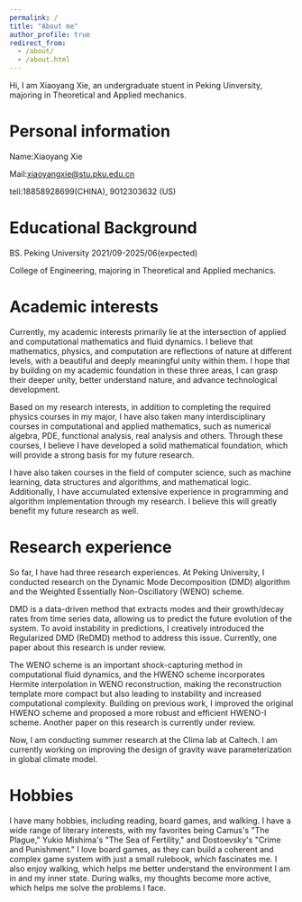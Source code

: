 ```yaml
---
permalink: /
title: "About me"
author_profile: true
redirect_from: 
  - /about/
  - /about.html
---
```


Hi, I am Xiaoyang Xie, an undergraduate stuent in Peking Uinversity, majoring in Theoretical and Applied mechanics.

Personal information
======
Name:Xiaoyang Xie

Mail:xiaoyangxie@stu.pku.edu.cn

tell:18858928699(CHINA), 9012303632 (US)

Educational Background
======
BS. Peking University 2021/09-2025/06(expected)

College of Engineering, majoring in Theoretical and Applied mechanics.

Academic interests
======
Currently, my academic interests primarily lie at the intersection of applied and computational mathematics and fluid dynamics. I believe that mathematics, physics, and computation are reflections of nature at different levels, with a beautiful and deeply meaningful unity within them. I hope that by building on my academic foundation in these three areas, I can grasp their deeper unity, better understand nature, and advance technological development.

Based on my research interests, in addition to completing the required physics courses in my major, I have also taken many interdisciplinary courses in computational and applied mathematics, such as numerical algebra, PDE, functional analysis, real analysis and others. Through these courses, I believe I have developed a solid mathematical foundation, which will provide a strong basis for my future research.

I have also taken courses in the field of computer science, such as machine learning, data structures and algorithms, and mathematical logic. Additionally, I have accumulated extensive experience in programming and algorithm implementation through my research. I believe this will greatly benefit my future research as well.

Research experience
======

So far, I have had three research experiences. At Peking University, I conducted research on the Dynamic Mode Decomposition (DMD) algorithm and the Weighted Essentially Non-Oscillatory (WENO) scheme.

DMD is a data-driven method that extracts modes and their growth/decay rates from time series data, allowing us to predict the future evolution of the system. To avoid instability in predictions, I creatively introduced the Regularized DMD (ReDMD) method to address this issue. Currently, one paper about this research is under review.

The WENO scheme is an important shock-capturing method in computational fluid dynamics, and the HWENO scheme incorporates Hermite interpolation in WENO reconstruction, making the reconstruction template more compact but also leading to instability and increased computational complexity. Building on previous work, I improved the original HWENO scheme and proposed a more robust and efficient HWENO-I scheme. Another paper on this research is currently under review.

Now, I am conducting summer research at the Clima lab at Caltech. I am currently working on improving the design of gravity wave parameterization in global climate model.


Hobbies
======

I have many hobbies, including reading, board games, and walking. I have a wide range of literary interests, with my favorites being Camus's "The Plague," Yukio Mishima's "The Sea of Fertility," and Dostoevsky's "Crime and Punishment." I love board games, as they can build a coherent and complex game system with just a small rulebook, which fascinates me. I also enjoy walking, which helps me better understand the environment I am in and my inner state. During walks, my thoughts become more active, which helps me solve the problems I face.




